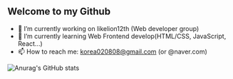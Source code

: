 ## Welcome to my Github

- 🔭 I’m currently working on likelion12th (Web developer group)
- 🌱 I’m currently learning Web Frontend develop(HTML/CSS, JavaScript, React...)
- 📫 How to reach me: korea020808@gmail.com (or @naver.com)

![Anurag's GitHub stats](https://github-readme-stats.vercel.app/api?username=yourseong&show_icons=true&theme=vue)
